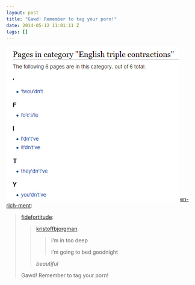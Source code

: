 ```yaml
---
layout: post
title: "Gawd! Remember to tag your porn!"
date: 2014-05-12 11:01:11 Z
tags: []
---
```

![](/media/2014/05/85515835317.jpg)
[en-rich-ment](http://en-rich-ment.tumblr.com/post/85422953817/fidefortitude-kristoffbjorgman-im-in-too):

> [fidefortitude](http://fidefortitude.tumblr.com/post/85408026376/kristoffbjorgman-im-in-too-deep-im-going-to):
> 
> > [kristoffbjorgman](http://kristoffbjorgman.tumblr.com/post/85407159206/im-in-too-deep-im-going-to-bed-goodnight):
> > 
> > > i’m in too deep
> > > 
> > > i’m going to bed goodnight
> > 
> > _beautiful_
> 
> Gawd! Remember to tag your porn!
